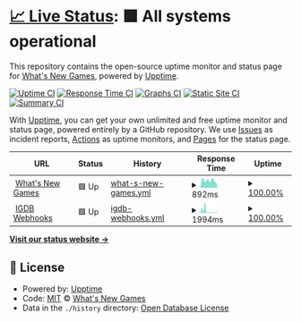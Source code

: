 # [📈 Live Status](https://status.whatsnew.games): <!--live status--> **🟩 All systems operational**

This repository contains the open-source uptime monitor and status page for [What's New Games](https://whatsnew.games), powered by [Upptime](https://github.com/upptime/upptime).

[![Uptime CI](https://github.com/whatsnewgames/status/workflows/Uptime%20CI/badge.svg)](https://github.com/whatsnewgames/status/actions?query=workflow%3A%22Uptime+CI%22)
[![Response Time CI](https://github.com/whatsnewgames/status/workflows/Response%20Time%20CI/badge.svg)](https://github.com/whatsnewgames/status/actions?query=workflow%3A%22Response+Time+CI%22)
[![Graphs CI](https://github.com/whatsnewgames/status/workflows/Graphs%20CI/badge.svg)](https://github.com/whatsnewgames/status/actions?query=workflow%3A%22Graphs+CI%22)
[![Static Site CI](https://github.com/whatsnewgames/status/workflows/Static%20Site%20CI/badge.svg)](https://github.com/whatsnewgames/status/actions?query=workflow%3A%22Static+Site+CI%22)
[![Summary CI](https://github.com/whatsnewgames/status/workflows/Summary%20CI/badge.svg)](https://github.com/whatsnewgames/status/actions?query=workflow%3A%22Summary+CI%22)

With [Upptime](https://upptime.js.org), you can get your own unlimited and free uptime monitor and status page, powered entirely by a GitHub repository. We use [Issues](https://github.com/whatsnewgames/status/issues) as incident reports, [Actions](https://github.com/whatsnewgames/status/actions) as uptime monitors, and [Pages](https://status.whatsnew.games) for the status page.

<!--start: status pages-->
<!-- This summary is generated by Upptime (https://github.com/upptime/upptime) -->
<!-- Do not edit this manually, your changes will be overwritten -->
<!-- prettier-ignore -->
| URL | Status | History | Response Time | Uptime |
| --- | ------ | ------- | ------------- | ------ |
| <img alt="" src="https://icons.duckduckgo.com/ip3/whatsnew.games.ico" height="13"> [What's New Games](https://whatsnew.games) | 🟩 Up | [what-s-new-games.yml](https://github.com/WhatsNewGames/status/commits/HEAD/history/what-s-new-games.yml) | <details><summary><img alt="Response time graph" src="./graphs/what-s-new-games/response-time-week.png" height="20"> 892ms</summary><br><a href="https://status.whatsnew.games/history/what-s-new-games"><img alt="Response time 579" src="https://img.shields.io/endpoint?url=https%3A%2F%2Fraw.githubusercontent.com%2FWhatsNewGames%2Fstatus%2FHEAD%2Fapi%2Fwhat-s-new-games%2Fresponse-time.json"></a><br><a href="https://status.whatsnew.games/history/what-s-new-games"><img alt="24-hour response time 491" src="https://img.shields.io/endpoint?url=https%3A%2F%2Fraw.githubusercontent.com%2FWhatsNewGames%2Fstatus%2FHEAD%2Fapi%2Fwhat-s-new-games%2Fresponse-time-day.json"></a><br><a href="https://status.whatsnew.games/history/what-s-new-games"><img alt="7-day response time 892" src="https://img.shields.io/endpoint?url=https%3A%2F%2Fraw.githubusercontent.com%2FWhatsNewGames%2Fstatus%2FHEAD%2Fapi%2Fwhat-s-new-games%2Fresponse-time-week.json"></a><br><a href="https://status.whatsnew.games/history/what-s-new-games"><img alt="30-day response time 675" src="https://img.shields.io/endpoint?url=https%3A%2F%2Fraw.githubusercontent.com%2FWhatsNewGames%2Fstatus%2FHEAD%2Fapi%2Fwhat-s-new-games%2Fresponse-time-month.json"></a><br><a href="https://status.whatsnew.games/history/what-s-new-games"><img alt="1-year response time 579" src="https://img.shields.io/endpoint?url=https%3A%2F%2Fraw.githubusercontent.com%2FWhatsNewGames%2Fstatus%2FHEAD%2Fapi%2Fwhat-s-new-games%2Fresponse-time-year.json"></a></details> | <details><summary><a href="https://status.whatsnew.games/history/what-s-new-games">100.00%</a></summary><a href="https://status.whatsnew.games/history/what-s-new-games"><img alt="All-time uptime 99.97%" src="https://img.shields.io/endpoint?url=https%3A%2F%2Fraw.githubusercontent.com%2FWhatsNewGames%2Fstatus%2FHEAD%2Fapi%2Fwhat-s-new-games%2Fuptime.json"></a><br><a href="https://status.whatsnew.games/history/what-s-new-games"><img alt="24-hour uptime 100.00%" src="https://img.shields.io/endpoint?url=https%3A%2F%2Fraw.githubusercontent.com%2FWhatsNewGames%2Fstatus%2FHEAD%2Fapi%2Fwhat-s-new-games%2Fuptime-day.json"></a><br><a href="https://status.whatsnew.games/history/what-s-new-games"><img alt="7-day uptime 100.00%" src="https://img.shields.io/endpoint?url=https%3A%2F%2Fraw.githubusercontent.com%2FWhatsNewGames%2Fstatus%2FHEAD%2Fapi%2Fwhat-s-new-games%2Fuptime-week.json"></a><br><a href="https://status.whatsnew.games/history/what-s-new-games"><img alt="30-day uptime 100.00%" src="https://img.shields.io/endpoint?url=https%3A%2F%2Fraw.githubusercontent.com%2FWhatsNewGames%2Fstatus%2FHEAD%2Fapi%2Fwhat-s-new-games%2Fuptime-month.json"></a><br><a href="https://status.whatsnew.games/history/what-s-new-games"><img alt="1-year uptime 99.97%" src="https://img.shields.io/endpoint?url=https%3A%2F%2Fraw.githubusercontent.com%2FWhatsNewGames%2Fstatus%2FHEAD%2Fapi%2Fwhat-s-new-games%2Fuptime-year.json"></a></details>
| <img alt="" src="https://icons.duckduckgo.com/ip3/whatsnew.games.ico" height="13"> [IGDB Webhooks](https://whatsnew.games/api/status/igdb/webhooks) | 🟩 Up | [igdb-webhooks.yml](https://github.com/WhatsNewGames/status/commits/HEAD/history/igdb-webhooks.yml) | <details><summary><img alt="Response time graph" src="./graphs/igdb-webhooks/response-time-week.png" height="20"> 1994ms</summary><br><a href="https://status.whatsnew.games/history/igdb-webhooks"><img alt="Response time 756" src="https://img.shields.io/endpoint?url=https%3A%2F%2Fraw.githubusercontent.com%2FWhatsNewGames%2Fstatus%2FHEAD%2Fapi%2Figdb-webhooks%2Fresponse-time.json"></a><br><a href="https://status.whatsnew.games/history/igdb-webhooks"><img alt="24-hour response time 918" src="https://img.shields.io/endpoint?url=https%3A%2F%2Fraw.githubusercontent.com%2FWhatsNewGames%2Fstatus%2FHEAD%2Fapi%2Figdb-webhooks%2Fresponse-time-day.json"></a><br><a href="https://status.whatsnew.games/history/igdb-webhooks"><img alt="7-day response time 1994" src="https://img.shields.io/endpoint?url=https%3A%2F%2Fraw.githubusercontent.com%2FWhatsNewGames%2Fstatus%2FHEAD%2Fapi%2Figdb-webhooks%2Fresponse-time-week.json"></a><br><a href="https://status.whatsnew.games/history/igdb-webhooks"><img alt="30-day response time 1039" src="https://img.shields.io/endpoint?url=https%3A%2F%2Fraw.githubusercontent.com%2FWhatsNewGames%2Fstatus%2FHEAD%2Fapi%2Figdb-webhooks%2Fresponse-time-month.json"></a><br><a href="https://status.whatsnew.games/history/igdb-webhooks"><img alt="1-year response time 756" src="https://img.shields.io/endpoint?url=https%3A%2F%2Fraw.githubusercontent.com%2FWhatsNewGames%2Fstatus%2FHEAD%2Fapi%2Figdb-webhooks%2Fresponse-time-year.json"></a></details> | <details><summary><a href="https://status.whatsnew.games/history/igdb-webhooks">100.00%</a></summary><a href="https://status.whatsnew.games/history/igdb-webhooks"><img alt="All-time uptime 95.65%" src="https://img.shields.io/endpoint?url=https%3A%2F%2Fraw.githubusercontent.com%2FWhatsNewGames%2Fstatus%2FHEAD%2Fapi%2Figdb-webhooks%2Fuptime.json"></a><br><a href="https://status.whatsnew.games/history/igdb-webhooks"><img alt="24-hour uptime 100.00%" src="https://img.shields.io/endpoint?url=https%3A%2F%2Fraw.githubusercontent.com%2FWhatsNewGames%2Fstatus%2FHEAD%2Fapi%2Figdb-webhooks%2Fuptime-day.json"></a><br><a href="https://status.whatsnew.games/history/igdb-webhooks"><img alt="7-day uptime 100.00%" src="https://img.shields.io/endpoint?url=https%3A%2F%2Fraw.githubusercontent.com%2FWhatsNewGames%2Fstatus%2FHEAD%2Fapi%2Figdb-webhooks%2Fuptime-week.json"></a><br><a href="https://status.whatsnew.games/history/igdb-webhooks"><img alt="30-day uptime 100.00%" src="https://img.shields.io/endpoint?url=https%3A%2F%2Fraw.githubusercontent.com%2FWhatsNewGames%2Fstatus%2FHEAD%2Fapi%2Figdb-webhooks%2Fuptime-month.json"></a><br><a href="https://status.whatsnew.games/history/igdb-webhooks"><img alt="1-year uptime 95.65%" src="https://img.shields.io/endpoint?url=https%3A%2F%2Fraw.githubusercontent.com%2FWhatsNewGames%2Fstatus%2FHEAD%2Fapi%2Figdb-webhooks%2Fuptime-year.json"></a></details>

<!--end: status pages-->

[**Visit our status website →**](https://status.whatsnew.games)

## 📄 License

- Powered by: [Upptime](https://github.com/upptime/upptime)
- Code: [MIT](./LICENSE) © [What's New Games](https://whatsnew.games)
- Data in the `./history` directory: [Open Database License](https://opendatacommons.org/licenses/odbl/1-0/)
